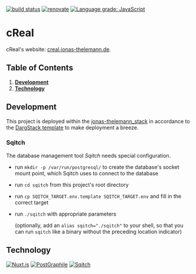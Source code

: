 [![build status](https://github.com/dargmuesli/creal/workflows/Docker%20CI/badge.svg)](https://github.com/dargmuesli/creal/actions?query=workflow%3A%22Docker+CI%22 "build status")
[![renovate](https://badges.renovateapi.com/github/dargmuesli/creal)](https://renovatebot.com/ "renovate")
[![Language grade: JavaScript](https://img.shields.io/lgtm/grade/javascript/g/dargmuesli/creal.svg?logo=lgtm&logoWidth=18)](https://lgtm.com/projects/g/dargmuesli/creal/context:javascript)

# cReal

cReal's website: [creal.jonas-thelemann.de](https://creal.jonas-thelemann.de).

<!-- ![Welcome](images/welcome.jpg "cReal") -->

## Table of Contents
1. **[Development](#development)**
1. **[Technology](#technology)**

## Development

This project is deployed within the [jonas-thelemann_stack](https://github.com/dargmuesli/jonas-thelemann_stack/) in accordance to the [DargStack template](https://github.com/dargmuesli/dargstack_template/) to make deployment a breeze.


### Sqitch

The database management tool *Sqitch* needs special configuration.

- run `mkdir -p /var/run/postgresql/` to create the database's socket mount point, which Sqitch uses to connect to the database
- run `cd sqitch` from this project's root directory
- run `cp SQITCH_TARGET.env.template SQITCH_TARGET.env` and fill in the correct target
- run `./sqitch` with appropriate parameters

  (optionally, add an `alias sqitch="./sqitch"` to your shell, so that you can run `sqitch` like a binary without the preceding location indicator)


## Technology

[![Nuxt.js](https://nuxtjs.org/logos/nuxtjs-typo.svg)](https://nuxtjs.org/)
[![PostGraphile](https://www.graphile.org/static/postgres_postgraphile_graphql-4b238552d875fe06196ba3bda74c6d2b.png)](https://www.graphile.org/)
[![Sqitch](https://sqitch.org/img/sqitch-logo.svg)](https://sqitch.org/)
